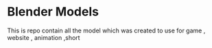 # Blender Models 
This is repo  contain all the model which was created to use for game , website , animation ,short
